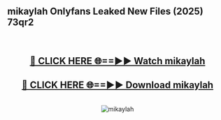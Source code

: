 <h2>mikaylah Onlyfans Leaked New Files (2025) 73qr2</h2>
<br>
<div align="center">
<h2><a href="https://mediafiles.top/mikaylah&ref=git" rel="nofollow">🔴 CLICK HERE 🌐==►► Watch mikaylah</a></h2>
<h2><a href="https://mediafiles.top/mikaylah&ref=git" rel="nofollow">🔴 CLICK HERE 🌐==►► Download mikaylah</a></h2>
<br>
<a href="https://mediafiles.top/mikaylah&ref=git" rel="nofollow" data-target="animated-image.originalLink"><img src="https://i.ibb.co.com/xMMVF88/686577567.gif" alt="mikaylah" style="max-width: 100%; display: inline-block;" data-target="animated-image.originalImage"></a>
</div>
<br>
<br>